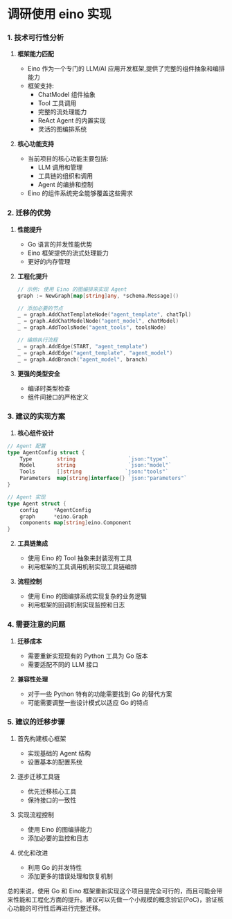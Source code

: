 ﻿# 调研使用 eino 实现

### 1. 技术可行性分析

1. **框架能力匹配**
   - Eino 作为一个专门的 LLM/AI 应用开发框架,提供了完整的组件抽象和编排能力
   - 框架支持:
     - ChatModel 组件抽象
     - Tool 工具调用
     - 完整的流处理能力
     - ReAct Agent 的内置实现
     - 灵活的图编排系统

2. **核心功能支持**
   - 当前项目的核心功能主要包括:
     - LLM 调用和管理
     - 工具链的组织和调用
     - Agent 的编排和控制
   - Eino 的组件系统完全能够覆盖这些需求

### 2. 迁移的优势

1. **性能提升**
   - Go 语言的并发性能优势
   - Eino 框架提供的流式处理能力
   - 更好的内存管理

2. **工程化提升**
   ```go
   // 示例: 使用 Eino 的图编排来实现 Agent
   graph := NewGraph[map[string]any, *schema.Message]()

   // 添加必要的节点
   _ = graph.AddChatTemplateNode("agent_template", chatTpl)
   _ = graph.AddChatModelNode("agent_model", chatModel)
   _ = graph.AddToolsNode("agent_tools", toolsNode)

   // 编排执行流程
   _ = graph.AddEdge(START, "agent_template")
   _ = graph.AddEdge("agent_template", "agent_model")
   _ = graph.AddBranch("agent_model", branch)
   ```

3. **更强的类型安全**
   - 编译时类型检查
   - 组件间接口的严格定义

### 3. 建议的实现方案

1. **核心组件设计**
```go
// Agent 配置
type AgentConfig struct {
    Type        string                 `json:"type"`
    Model       string                 `json:"model"`
    Tools       []string              `json:"tools"`
    Parameters  map[string]interface{} `json:"parameters"`
}

// Agent 实现
type Agent struct {
    config     *AgentConfig
    graph      *eino.Graph
    components map[string]eino.Component
}
```

2. **工具链集成**
   - 使用 Eino 的 Tool 抽象来封装现有工具
   - 利用框架的工具调用机制实现工具链编排

3. **流程控制**
   - 使用 Eino 的图编排系统实现复杂的业务逻辑
   - 利用框架的回调机制实现监控和日志

### 4. 需要注意的问题

1. **迁移成本**
   - 需要重新实现现有的 Python 工具为 Go 版本
   - 需要适配不同的 LLM 接口

2. **兼容性处理**
   - 对于一些 Python 特有的功能需要找到 Go 的替代方案
   - 可能需要调整一些设计模式以适应 Go 的特点

### 5. 建议的迁移步骤

1. 首先构建核心框架
   - 实现基础的 Agent 结构
   - 设置基本的配置系统

2. 逐步迁移工具链
   - 优先迁移核心工具
   - 保持接口的一致性

3. 实现流程控制
   - 使用 Eino 的图编排能力
   - 添加必要的监控和日志

4. 优化和改进
   - 利用 Go 的并发特性
   - 添加更多的错误处理和恢复机制

总的来说，使用 Go 和 Eino 框架重新实现这个项目是完全可行的，而且可能会带来性能和工程化方面的提升。建议可以先做一个小规模的概念验证(PoC)，验证核心功能的可行性后再进行完整迁移。
